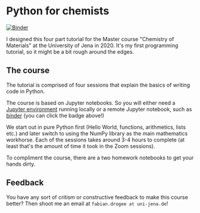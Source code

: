 # Python for chemists

[![Binder](https://mybinder.org/badge_logo.svg)](https://mybinder.org/v2/gh/FabianGD/TeachingAST/master)

I designed this four part tutorial for the Master course "Chemistry of Materials" at the University of Jena in 2020.
It's my first programming tutorial, so it might be a bit rough around the edges.

## The course

The tutorial is comprised of four sessions that explain the basics of writing code in Python.

The course is based on Jupyter notebooks. So you will either need a [Jupyter environment](https://jupyter.org/) running locally or a remote Jupyter notebook,
such as [binder](https://mybinder.org) (you can click the badge above!)

We start out in pure Python first (Hello World, functions, arithmetics, lists etc.) and later switch to using the NumPy library as the main mathematics workhorse.
Each of the sessions takes around 3-4 hours to complete (at least that's the amount of time it took in the Zoom sessions).

To compliment the course, there are a two homework notebooks to get your hands dirty.

## Feedback

You have any sort of critism or constructive feedback to make this course better? Then shoot me an email at `fabian.drogee at uni-jena.de`!

